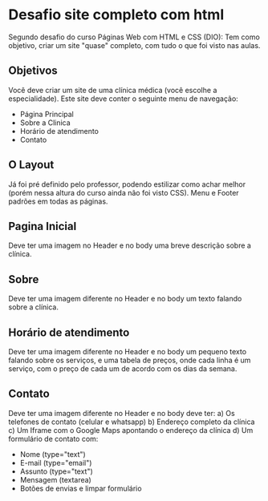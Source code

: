 <h1> Desafio site completo com html </h1>
Segundo desafio do curso Páginas Web com HTML e CSS (DIO): Tem como objetivo, criar um site "quase" completo, com tudo o que foi visto nas aulas. 

##

<h2> Objetivos </h2>
<p> Você deve criar um site de uma clínica médica (você escolhe a especialidade). Este site deve conter o seguinte menu de navegação: </p>
<ul>
  <li> Página Principal </li>
  <li> Sobre a Clinica </li>
  <li> Horário de atendimento </li>
  <li> Contato </li>
</ul>
<h2> O Layout </h2>
<p> Já foi pré definido pelo professor, podendo estilizar como achar melhor (porém nessa altura do curso ainda não foi visto CSS). Menu e Footer padrões em todas as páginas. </p>

<h2> Pagina Inicial </h2>
<p>Deve ter uma imagem no Header e no body uma breve descrição sobre a clínica. <br>
<h2> Sobre </h2>
<p>Deve ter uma imagem diferente no Header e no body um texto falando sobre a clínica. </p>
<h2> Horário de atendimento </h2>
<p>Deve ter uma imagem diferente no Header e no body um pequeno texto falando sobre os serviços, e uma tabela de preços, onde cada linha é um serviço, com o preço de cada um de acordo com os dias da semana. </p>
<h2> Contato </h2>
<p> Deve ter uma imagem diferente no Header e no body deve ter:
 a) Os telefones de contato (celular e whatsapp)
 b) Endereço completo da clínica
 c) Um Iframe com o Google Maps apontando o endereço da clínica
 d) Um formulário de contato com:
  <ul>
    <li>Nome (type="text")</li>
    <li>E-mail (type="email")</li>
    <li>Assunto (type="text")</li>
    <li>Mensagem (textarea)</li>
    <li>Botões de envias e limpar formulário</li>
  </ul>
